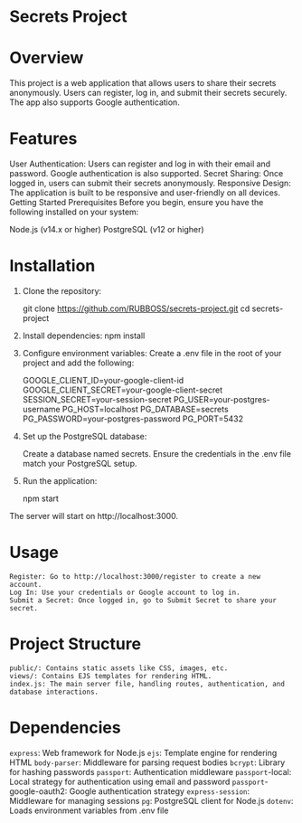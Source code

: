 # Secrets Project

# Overview

This project is a web application that allows users to share their secrets anonymously. Users can register, log in, and submit their secrets securely. The app also supports Google authentication.

# Features

User Authentication: Users can register and log in with their email and password. Google authentication is also supported.
Secret Sharing: Once logged in, users can submit their secrets anonymously.
Responsive Design: The application is built to be responsive and user-friendly on all devices.
Getting Started
Prerequisites
Before you begin, ensure you have the following installed on your system:

Node.js (v14.x or higher)
PostgreSQL (v12 or higher)

# Installation

1.  Clone the repository:

    git clone https://github.com/RUBBOSS/secrets-project.git
    cd secrets-project

2.  Install dependencies:
    npm install

3.  Configure environment variables:
    Create a .env file in the root of your project and add the following:

    GOOGLE_CLIENT_ID=your-google-client-id
    GOOGLE_CLIENT_SECRET=your-google-client-secret
    SESSION_SECRET=your-session-secret
    PG_USER=your-postgres-username
    PG_HOST=localhost
    PG_DATABASE=secrets
    PG_PASSWORD=your-postgres-password
    PG_PORT=5432

4. Set up the PostgreSQL database:

    Create a database named secrets.
    Ensure the credentials in the .env file match your PostgreSQL setup.

5. Run the application:

    npm start

The server will start on http://localhost:3000.

# Usage

    Register: Go to http://localhost:3000/register to create a new account.
    Log In: Use your credentials or Google account to log in.
    Submit a Secret: Once logged in, go to Submit Secret to share your secret.

# Project Structure

    public/: Contains static assets like CSS, images, etc.
    views/: Contains EJS templates for rendering HTML.
    index.js: The main server file, handling routes, authentication, and database interactions.

# Dependencies

`express`: Web framework for Node.js
`ejs`: Template engine for rendering HTML
`body-parser`: Middleware for parsing request bodies
`bcrypt`: Library for hashing passwords
`passport`: Authentication middleware
`passport`-local: Local strategy for authentication using email and password
`passport`-google-oauth2: Google authentication strategy
`express-session`: Middleware for managing sessions
`pg`: PostgreSQL client for Node.js
`dotenv`: Loads environment variables from .env file